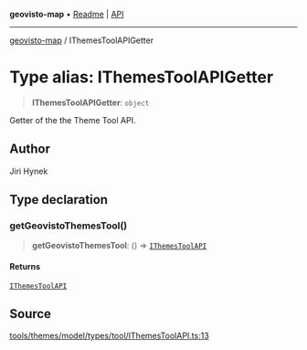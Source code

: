 **geovisto-map** • [Readme](../README.md) \| [API](../globals.md)

***

[geovisto-map](../README.md) / IThemesToolAPIGetter

# Type alias: IThemesToolAPIGetter

> **IThemesToolAPIGetter**: `object`

Getter of the the Theme Tool API.

## Author

Jiri Hynek

## Type declaration

### getGeovistoThemesTool()

> **getGeovistoThemesTool**: () => [`IThemesToolAPI`](IThemesToolAPI.md)

#### Returns

[`IThemesToolAPI`](IThemesToolAPI.md)

## Source

[tools/themes/model/types/tool/IThemesToolAPI.ts:13](https://github.com/geovisto/geovisto-map/blob/5ee2cb5d45c19062fc8fc6beefa2848c076518b6/src/tools/themes/model/types/tool/IThemesToolAPI.ts#L13)
